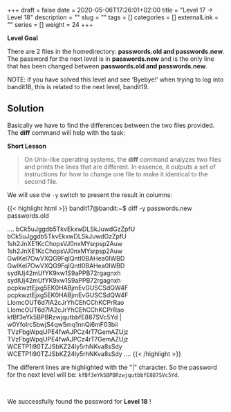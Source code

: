 +++
draft = false
date = 2020-05-06T17:26:01+02:00
title = "Level 17 -> Level 18"
description = ""
slug = ""
tags = []
categories = []
externalLink = ""
series = []
weight = 24
+++

**Level Goal**

There are 2 files in the homedirectory: **passwords.old and passwords.new**. The password for the next level is in **passwords.new** and is the only line that has been changed between **passwords.old and passwords.new**.

NOTE: if you have solved this level and see ‘Byebye!’ when trying to log into bandit18, this is related to the next level, bandit19.

## Solution ##

Basically we have to find the differences between the two files provided. The **diff** command will help with the task:

**Short Lesson**
> On Unix-like operating systems, the **diff** command analyzes two files and prints the lines that are different. In essence, it outputs a set of instructions for how to change one file to make it identical to the second file.

We will use the `-y` switch to present the result in columns:

{{< highlight html >}}
bandit17@bandit:~$ diff -y passwords.new passwords.old

....
bCk5uJggdb5TkvEkxwDLSkJuwdGzZpfU				bCk5uJggdb5TkvEkxwDLSkJuwdGzZpfU
1sh2JnXE1KcChopsVJ0nxMYsrpsp2Auw				1sh2JnXE1KcChopsVJ0nxMYsrpsp2Auw
GwlKel7OwVXQG9FqIQntI0BAHea0IWBD				GwlKel7OwVXQG9FqIQntI0BAHea0IWBD
sydIUj42mUfYK9xw1S9aPPB72rgagnxh				sydIUj42mUfYK9xw1S9aPPB72rgagnxh
pcpkwztEjxg5EK0HABjmEvGUSCSdQW4F				pcpkwztEjxg5EK0HABjmEvGUSCSdQW4F
LlomcOUT6d7lA2cJrYhCEhCChKCPrRao				LlomcOUT6d7lA2cJrYhCEhCChKCPrRao
kfBf3eYk5BPBRzwjqutbbfE887SVc5Yd			|	w0Yfolrc5bwjS4qw5mq1nnQi6mF03bii
TVzFbgWpqUPE4fwAJPCz4rT7GemAZUjz				TVzFbgWpqUPE4fwAJPCz4rT7GemAZUjz
WCETP1i90TZJSbKZ24ly5rhNKva8sSdy				WCETP1i90TZJSbKZ24ly5rhNKva8sSdy
....
{{< /highlight >}}

The different lines are highlighted with the "|" character.
So the password for the next level will be: `kfBf3eYk5BPBRzwjqutbbfE887SVc5Yd`.


&nbsp;

We successfully found the password for **Level 18** !
